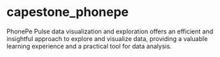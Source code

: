 # capestone_phonepe
PhonePe Pulse data visualization and exploration offers an efficient and insightful approach to explore and visualize data, providing a valuable learning experience and a practical tool for data analysis.
